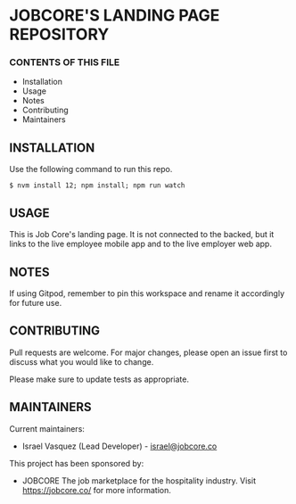 # JOBCORE'S LANDING PAGE REPOSITORY

### CONTENTS OF THIS FILE
* Installation
* Usage
* Notes
* Contributing
* Maintainers

## INSTALLATION
Use the following command to run this repo.

```
$ nvm install 12; npm install; npm run watch
```

## USAGE

This is Job Core's landing page. It is not connected to the backed, but it links to the live employee mobile app and to the live employer web app.

## NOTES

If using Gitpod, remember to pin this workspace and rename it accordingly for future use.

## CONTRIBUTING

Pull requests are welcome. For major changes, please open an issue first to discuss what you would like to change.

Please make sure to update tests as appropriate.

## MAINTAINERS

Current maintainers:
* Israel Vasquez (Lead Developer) - israel@jobcore.co

This project has been sponsored by:
* JOBCORE
   The job marketplace for the hospitality industry. Visit https://jobcore.co/ for more information.